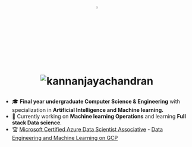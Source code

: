 <h1 align="center">
    
<p align="right">

<p align="center">
  <a href="https://twitter.com/kannanj362">
    <a href="https://www.linkedin.com/in/kannan-j-976502223/">
    <img src="https://skillicons.dev/icons?i=linkedin" width="4%"/>
  </a>
</p>
<img src="https://komarev.com/ghpvc/?username=kannanjayachandran&label=Profile%20views&color=0e75b6&style=flat"alt="kannanjayachandran"/> </p>
</h1>

- 🎓 **Final year undergraduate Computer Science & Engineering** with specialization in **Artificial Intelligence and Machine learning.** 
- 📌 Currently working on **Machine learning Operations** and learning **Full stack Data science**.
- 🏆 [Microsoft Certified Azure Data Scientist Associative](https://learn.microsoft.com/api/credentials/share/en-us/kannanjayachandran-2364/134F5A6BFDF08EE5?sharingId=3F429DD07346F073) - [Data Engineering and Machine Learning on GCP](https://coursera.org/share/720afb1a2a850ced564f75aab7f1a945)

